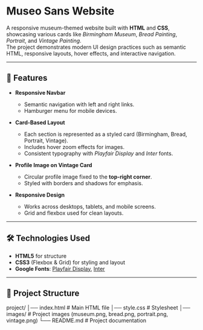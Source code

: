 # Museo Sans Website

A responsive museum-themed website built with **HTML** and **CSS**, showcasing various cards like *Birmingham Museum*, *Bread Painting*, *Portrait*, and *Vintage Painting*.  
The project demonstrates modern UI design practices such as semantic HTML, responsive layouts, hover effects, and interactive navigation.

---

## 🚀 Features
- **Responsive Navbar**  
  - Semantic navigation with left and right links.  
  - Hamburger menu for mobile devices.  

- **Card-Based Layout**  
  - Each section is represented as a styled card (Birmingham, Bread, Portrait, Vintage).  
  - Includes hover zoom effects for images.  
  - Consistent typography with *Playfair Display* and *Inter* fonts.  

- **Profile Image on Vintage Card**  
  - Circular profile image fixed to the **top-right corner**.  
  - Styled with borders and shadows for emphasis.  

- **Responsive Design**  
  - Works across desktops, tablets, and mobile screens.  
  - Grid and flexbox used for clean layouts.  

---

## 🛠️ Technologies Used
- **HTML5** for structure  
- **CSS3** (Flexbox & Grid) for styling and layout  
- **Google Fonts**: [Playfair Display](https://fonts.google.com/specimen/Playfair+Display), [Inter](https://fonts.google.com/specimen/Inter)  

---

## 📂 Project Structure

project/
│── index.html # Main HTML file
│── style.css # Stylesheet
│── images/ # Project images (museum.png, bread.png, portrait.png, vintage.png)
└── README.md # Project documentation
